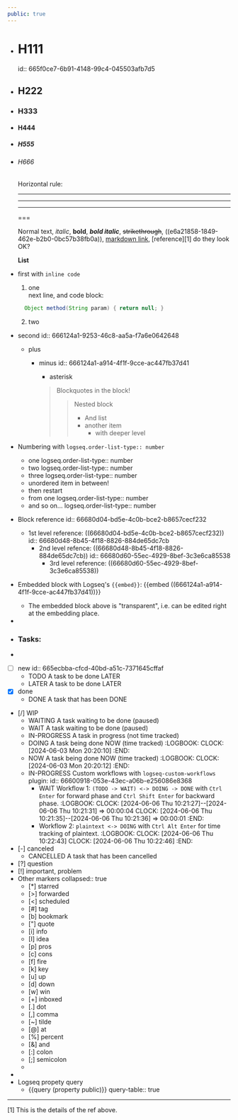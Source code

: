 ```yaml
---
public: true
---
```


- # H111
  id:: 665f0ce7-6b91-4148-99c4-045503afb7d5
- ## H222
- ### H333
- #### H444
- ##### H555
- ###### H666
  
  Horizontal rule:
  
  ---
  ***
  ___
  ===
  
  Normal text, *italic*, **bold**, ***bold italic***, ~~strikethrough~~, ((e6a21858-1849-462e-b2b0-0bc57b38fb0a)), [markdown link](https://www.markdownguide.org/basic-syntax/#links "this is a tooltip/title of this link"), [reference][1] do they look OK?
  
  **List**
- first with `inline code`
  1. one  
    next line, and code block:
  ```java
    Object method(String param) { return null; }
  ```
  2. two
- second
  id:: 666124a1-9253-46c8-aa5a-f7a6e0642648
  + plus
	- minus
	  id:: 666124a1-a914-4f1f-9cce-ac447fb37d41
	  * asterisk 
	  
	  > Blockquotes
	  > in the block!
	  > > Nested block
	  > > - And list
	  > > - another item
	  > > 	- with deeper level
- Numbering with `logseq.order-list-type:: number`
	- one
	  logseq.order-list-type:: number
	- two
	  logseq.order-list-type:: number
	- three
	  logseq.order-list-type:: number
	- unordered item in between!
	- then restart
	- from one
	  logseq.order-list-type:: number
	- and so on...
	  logseq.order-list-type:: number
- Block reference
  id:: 66680d04-bd5e-4c0b-bce2-b8657cecf232
	- 1st level reference: ((66680d04-bd5e-4c0b-bce2-b8657cecf232))
	  id:: 66680d48-8b45-4f18-8826-884de65dc7cb
		- 2nd level refence: ((66680d48-8b45-4f18-8826-884de65dc7cb))
		  id:: 66680d60-55ec-4929-8bef-3c3e6ca85538
			- 3rd level reference: ((66680d60-55ec-4929-8bef-3c3e6ca85538))
- Embedded block with Logseq's `{{embed}}`: {{embed ((666124a1-a914-4f1f-9cce-ac447fb37d41))}}
	- The embedded block above is "transparent", i.e. can be edited right at the embedding place.
-
- ### Tasks:
-
- [ ] new
  id:: 665ecbba-cfcd-40bd-a51c-7371645cffaf
	- TODO A task to be done LATER
	- LATER A task to be done LATER
- [x] done
	- DONE A task that has been DONE
- [/] WIP
	- WAITING A task waiting to be done (paused)
	- WAIT A task waiting to be done (paused)
	- IN-PROGRESS A task in progress (not time tracked)
	- DOING A task being done NOW (time tracked)
	  :LOGBOOK:
	  CLOCK: [2024-06-03 Mon 20:20:10]
	  :END:
	- NOW A task being done NOW (time tracked)
	  :LOGBOOK:
	  CLOCK: [2024-06-03 Mon 20:20:12]
	  :END:
	- IN-PROGRESS Custom workflows with `logseq-custom-workflows` plugin:
	  id:: 66600918-053e-43ec-a06b-e256086e8368
		- WAIT Workflow 1: `(TODO -> WAIT) <-> DOING -> DONE` with `Ctrl Enter` for forward phase and  `Ctrl Shift Enter` for backward phase.
		  :LOGBOOK:
		  CLOCK: [2024-06-06 Thu 10:21:27]--[2024-06-06 Thu 10:21:31] =>  00:00:04
		  CLOCK: [2024-06-06 Thu 10:21:35]--[2024-06-06 Thu 10:21:36] =>  00:00:01
		  :END:
		- Workflow 2: `plaintext <-> DOING` with `Ctrl Alt Enter` for time tracking of plaintext.
		  :LOGBOOK:
		  CLOCK: [2024-06-06 Thu 10:22:43]
		  CLOCK: [2024-06-06 Thu 10:22:46]
		  :END:
- [-] canceled
	- CANCELLED A task that has been cancelled
- [?] question
- [!] important, problem
- Other markers
  collapsed:: true
	- [*] starred
	- [>] forwarded
	- [<] scheduled
	- [#] tag
	- [b] bookmark
	- ["] quote
	- [i] info
	- [I] idea
	- [p] pros
	- [c] cons
	- [f] fire
	- [k] key
	- [u] up
	- [d] down
	- [w] win
	- [+] inboxed
	- [.] dot
	- [,] comma
	- [~] tilde
	- [@] at
	- [%] percent
	- [&] and
	- [:] colon
	- [;] semicolon
	-
-
- Logseq propety query
	- {{query (property public)}}
	  query-table:: true
- ---
  [1] This is the details of the ref above.